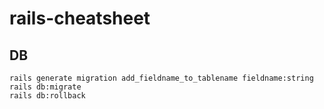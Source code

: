 # rails-cheatsheet

## DB
```
rails generate migration add_fieldname_to_tablename fieldname:string
rails db:migrate
rails db:rollback
```
